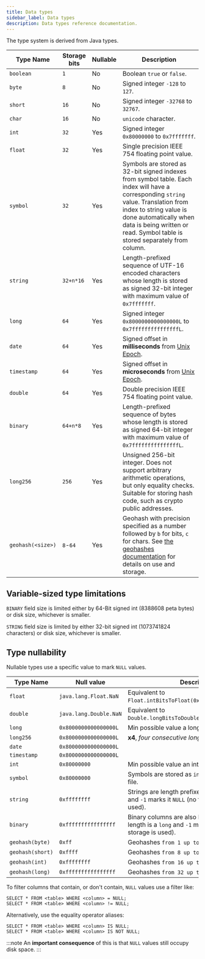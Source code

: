 ```yaml
---
title: Data types
sidebar_label: Data types
description: Data types reference documentation.
---
```


The type system is derived from Java types.

| Type Name         | Storage bits | Nullable | Description                                                                                                                                                                                                                                                         |
| ----------------- | ------------ | -------- | ------------------------------------------------------------------------------------------------------------------------------------------------------------------------------------------------------------------------------------------------------------------- |
| `boolean`         | `1`          | No       | Boolean `true` or `false`.                                                                                                                                                                                                                                          |
| `byte`            | `8`          | No       | Signed integer `-128` to `127`.                                                                                                                                                                                                                                     |
| `short`           | `16`         | No       | Signed integer `-32768` to `32767`.                                                                                                                                                                                                                                 |
| `char`            | `16`         | No       | `unicode` character.                                                                                                                                                                                                                                                |
| `int`             | `32`         | Yes      | Signed integer `0x80000000` to `0x7fffffff`.                                                                                                                                                                                                                        |
| `float`           | `32`         | Yes      | Single precision IEEE 754 floating point value.                                                                                                                                                                                                                     |
| `symbol`          | `32`         | Yes      | Symbols are stored as 32-bit signed indexes from symbol table. Each index will have a corresponding `string` value. Translation from index to string value is done automatically when data is being written or read. Symbol table is stored separately from column. |
| `string`          | `32+n*16`    | Yes      | Length-prefixed sequence of UTF-16 encoded characters whose length is stored as signed 32-bit integer with maximum value of `0x7fffffff`.                                                                                                                           |
| `long`            | `64`         | Yes      | Signed integer `0x8000000000000000L` to `0x7fffffffffffffffL`.                                                                                                                                                                                                      |
| `date`            | `64`         | Yes      | Signed offset in **milliseconds** from [Unix Epoch](https://en.wikipedia.org/wiki/Unix_time).                                                                                                                                                                       |
| `timestamp`       | `64`         | Yes      | Signed offset in **microseconds** from [Unix Epoch](https://en.wikipedia.org/wiki/Unix_time).                                                                                                                                                                       |
| `double`          | `64`         | Yes      | Double precision IEEE 754 floating point value.                                                                                                                                                                                                                     |
| `binary`          | `64+n*8`     | Yes      | Length-prefixed sequence of bytes whose length is stored as signed 64-bit integer with maximum value of `0x7fffffffffffffffL`.                                                                                                                                      |
| `long256`         | `256`        | Yes      | Unsigned 256-bit integer. Does not support arbitrary arithmetic operations, but only equality checks. Suitable for storing hash code, such as crypto public addresses.                                                                                              |
| `geohash(<size>)` | `8`-`64`     | Yes      | Geohash with precision specified as a number followed by `b` for bits, `c` for chars. See [the geohashes documentation](/docs/concept/geohashes/) for details on use and storage.                                                                                   |

## Variable-sized type limitations

`BINARY` field size is limited either by 64-Bit signed int (8388608 peta bytes)
or disk size, whichever is smaller.

`STRING` field size is limited by either 32-bit signed int (1073741824
characters) or disk size, whichever is smaller.

## Type nullability

Nullable types use a specific value to mark `NULL` values. 

| Type Name          | Null value             | Description                                                                                                           |
|--------------------|------------------------|-----------------------------------------------------------------------------------------------------------------------|
| `float`            | `java.lang.Float.NaN`  | Equivalent to `Float.intBitsToFloat(0x7fc00000)`.                                                                     |
| `double`           | `java.lang.Double.NaN` | Equivalent to `Double.longBitsToDouble(0x7ff8000000000000L)`.                                                         |
| `long`             | `0x8000000000000000L`  | Min possible value a long can take -2^63.                                                                             |
| `long256`          | `0x8000000000000000L`  | **x4**, *four consecutive long null values*.                                                                          |
| `date`             | `0x8000000000000000L`  |                                                                                                                       |
| `timestamp`        | `0x8000000000000000L`  |                                                                                                                       |
| `int`              | `0x80000000`           | Min possible value an int can take, -2^31.                                                                            |
| `symbol`           | `0x80000000`           | Symbols are stored as `int` offsets in a lookup file.                                                                 |
| `string`           | `0xffffffff`           | Strings are length prefixed, the length is an `int` and `-1` marks it `NULL` (no further storage is used).            |
| `binary`           | `0xffffffffffffffff`   | Binary columns are also length prefixed, the length is a `long` and `-1` marks it `NULL` (no further storage is used). |
| `geohash(byte)`    | `0xff`                 | Geohashes `from 1 up to included 7 bits`.                                                                             |
| `geohash(short)`   | `0xffff`               | Geohashes `from 8 up to included 15 bits`.                                                                            |
| `geohash(int)`     | `0xffffffff`           | Geohashes `from 16 up to included 31 bits`.                                                                           |
| `geohash(long)`    | `0xffffffffffffffff`   | Geohashes `from 32 up to included 60 bits`.                                                                           |


To filter columns that contain, or don't contain, `NULL` values use a filter like:

```questdb-sql
SELECT * FROM <table> WHERE <column> = NULL;
SELECT * FROM <table> WHERE <column> != NULL;
```

Alternatively, use the equality operator aliases: 

```questdb-sql
SELECT * FROM <table> WHERE <column> IS NULL;
SELECT * FROM <table> WHERE <column> IS NOT NULL;
```

:::note
An **important consequence** of this is that `NULL` values
still occupy disk space.
:::